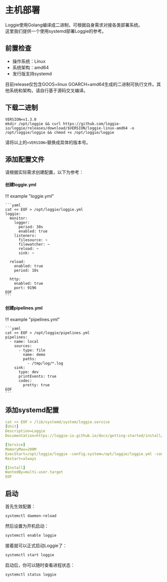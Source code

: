 # 主机部署

Loggie使用Golang编译成二进制，可根据自身需求对接各类部署系统。  
这里我们提供一个使用systemd部署Loggie的参考。  

## 前置检查
- 操作系统：Linux
- 系统架构：amd64
- 发行版支持systemd

目前release仅包含GOOS=linux GOARCH=amd64生成的二进制可执行文件。其他系统和架构，请自行基于源码交叉编译。

## 下载二进制

```
VERSION=v1.3.0
mkdir /opt/loggie && curl https://github.com/loggie-io/loggie/releases/download/$VERSION/loggie-linux-amd64 -o /opt/loggie/loggie && chmod +x /opt/loggie/loggie
```

请将以上的`<VERSION>`替换成具体的版本号。

## 添加配置文件

请根据实际需求创建配置，以下为参考：

#### 创建loggie.yml

!!! example "loggie.yml"

    ```yaml
    cat << EOF > /opt/loggie/loggie.yml
    loggie:
      monitor:
        logger:
          period: 30s
          enabled: true
        listeners:
          filesource: ~
          filewatcher: ~
          reload: ~
          sink: ~
    
      reload:
        enabled: true
        period: 10s
    
      http:
        enabled: true
        port: 9196
    EOF
    ```


#### 创建pipelines.yml

!!! example "pipelines.yml"

    ```yaml
    cat << EOF > /opt/loggie/pipelines.yml
    pipelines:
      - name: local
        sources:
          - type: file
            name: demo
            paths:
              - /tmp/log/*.log
        sink:
          type: dev
          printEvents: true
          codec:
            pretty: true
    EOF
    ```

## 添加systemd配置

```yaml
cat << EOF > /lib/systemd/system/loggie.service
[Unit]
Description=Loggie
Documentation=https://loggie-io.github.io/docs/getting-started/install/node/

[Service]
MemoryMax=200M
ExecStart=/opt/loggie/loggie -config.system=/opt/loggie/loggie.yml -config.pipeline=/opt/loggie/pipelines.yml
Restart=always

[Install]
WantedBy=multi-user.target
EOF
```

## 启动

首先生效配置：
```bash
systemctl daemon-reload
```

然后设置为开机启动：
```bash
systemctl enable loggie
```

接着就可以正式启动Loggie了：

```bash
systemctl start loggie
```

启动后，你可以随时查看进程状态：
```bash
systemctl status loggie
```
